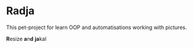 # Radja
This pet-project for learn OOP and automatisations working with pictures.

**R**esize **a**n**d** **ja**kal
